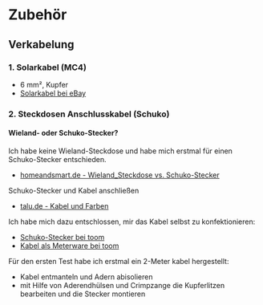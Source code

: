 # Zubehör

## Verkabelung

### 1. Solarkabel (MC4)

* 6 mm², Kupfer
* [Solarkabel bei eBay](https://www.ebay.de/itm/284369915986)

### 2. Steckdosen Anschlusskabel (Schuko)

#### Wieland- oder Schuko-Stecker?

Ich habe keine Wieland-Steckdose und habe mich erstmal für einen Schuko-Stecker entschieden.

* [homeandsmart.de - Wieland_Steckdose vs. Schuko-Stecker](https://www.homeandsmart.de/balkonkraftwerk-wieland-steckdose-schuko-steckdose)

Schuko-Stecker und Kabel anschließen

* [talu.de - Kabel und Farben](https://www.talu.de/factsheet-stromkabel-farben/)

Ich habe mich dazu entschlossen, mir das Kabel selbst zu konfektionieren:

* [Schuko-Stecker bei toom](https://toom.de/p/schukostecker-ip44-knickschutz-schwarz/9400013)
* [Kabel als Meterware bei toom](https://toom.de/p/schlauchleitung-h05vv-f-3g-25-mm-weiss-50-m-ringware/9050434)

Für den ersten Test habe ich erstmal ein 2-Meter kabel hergestellt:

* Kabel entmanteln und Adern abisolieren
* mit Hilfe von Aderendhülsen und Crimpzange die Kupferlitzen bearbeiten und die Stecker montieren
